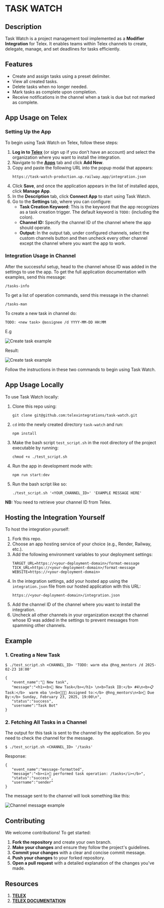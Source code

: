 # TASK WATCH

## Description
Task Watch is a project management tool implemented as a **Modifier Integration** for Telex. It enables teams within Telex channels to create, delegate, manage, and set deadlines for tasks efficiently.

## Features
- Create and assign tasks using a preset delimiter.
- View all created tasks.
- Delete tasks when no longer needed.
- Mark tasks as complete upon completion.
- Receive notifications in the channel when a task is due but not marked as complete.

## App Usage on Telex
### Setting Up the App
To begin using Task Watch on Telex, follow these steps:

1. **Log in to [Telex](https://telex.im/)** (or sign up if you don’t have an account) and select the organization where you want to install the integration.
2. Navigate to the **[Apps](https://telex.im/dashboard/applications)** tab and click **Add New**.
3. Copy and paste the following URL into the popup modal that appears:
   ```
   https://task-watch-production.up.railway.app/integration.json
   ```
4. Click **Save**, and once the application appears in the list of installed apps, click **Manage App**.
5. In the **Description** tab, click **Connect App** to start using Task Watch.
6. Go to the **Settings** tab, where you can configure:
   - **Task Creation Keyword:** This is the keyword that the app recognizes as a task creation trigger. The default keyword is `TODO:` (including the colon).
   - **Channel ID:** Specify the channel ID of the channel where the app should operate.
   - **Output:** In the output tab, under configured channels, select the custom channels button and then uncheck every other channel except the channel where you want the app to work.

### Integration Usage in Channel
After the successful setup, head to the channel whose ID was added in the settings to use the app.
To get the full application documentation with examples, send this message:
```
/tasks-info
```

To get a list of operation commands, send this message in the channel:
```
/tasks-man
```

To create a new task in channel do:
```
TODO: <new task> @assignee /d YYYY-MM-DD HH:MM
```
E.g

![Create task example](https://i.ibb.co/rR5XhqBw/Screenshot-from-2025-02-23-22-18-21.png)


Result:

![Create task example](https://i.ibb.co/bMJ5cSdv/Screenshot-from-2025-02-23-22-15-15.png)

Follow the instructions in these two commands to begin using Task Watch.

## App Usage Locally
To use Task Watch locally:

1. Clone this repo using:
   ```
   git clone git@github.com:telexintegrations/task-watch.git
   ```
2. `cd` into the newly created directory `task-watch` and run: 
   ```
   npm install
   ```
3. Make the bash script `test_script.sh` in the root directory of the project executable by running:
   ```
   chmod +x ./test_script.sh
   ```
4. Run the app in development mode with:
   ```
   npm run start:dev
   ```
5. Run the bash script like so:
   ```
   ./test_script.sh '<YOUR_CHANNEL_ID>' 'EXAMPLE MESSAGE HERE'
   ```

**NB:** You need to retrieve your channel ID from Telex.

## Hosting the Integration Yourself
To host the integration yourself:

1. Fork this repo.
2. Choose an app hosting service of your choice (e.g., Render, Railway, etc.).
3. Add the following environment variables to your deployment settings:
   ```
   TARGET_URL=https://<your-deployment-domain>/format-message
   TICK_URL=https://<your-deployment-domain>/format-message
   WEBSITE=https://<your-deployment-domain>
   ```
4. In the integration settings, add your hosted app using the `integration.json` file from our hosted application with this URL:
   ```
   https://<your-deployment-domain>/integration.json
   ```
5. Add the channel ID of the channel where you want to install the integration.
6. Uncheck all other channels in your organization except the channel whose ID was added in the settings to prevent messages from spamming other channels.

## Example
### 1. Creating a New Task
```
$ ./test_script.sh <CHANNEL_ID> 'TODO: warm eba @hng_mentors /d 2025-02-23 18:00'

{
   "event_name":"🎯 New task",
   "message":"<h1><b>🎯 New Task</b></h1> \n<b>Task ID:</b> #4\n<b>📋Task:</b>  warm eba \n<b>👨🏻‍💻 Assigned to:</b> @hng_mentors\n<b>📅 Due By:</b> Sunday, February 23, 2025, 19:00\n",
   "status":"success",
   "username":"Task Bot"
}
```

### 2. Fetching All Tasks in a Channel
The output for this task is sent to the channel by the application. So you need to check the channel for the message.
```
$ ./test_script.sh <CHANNEL_ID> '/tasks'
```

Response:
```
{
   "event_name":"message-formatted",
   "message":"<b><i>🎯 performed task operation: /tasks</i></b>",
   "status":"success",
   "username":"sender"
}
```

The message sent to the channel will look something like this:

![Channel message example](https://i.ibb.co/jv2XJt6F/Screenshot-from-2025-02-23-18-00-31.png)

## Contributing
We welcome contributions! To get started:

1. **Fork the repository** and create your own branch.
2. **Make your changes** and ensure they follow the project's guidelines.
3. **Commit your changes** with a clear and concise commit message.
4. **Push your changes** to your forked repository.
5. **Open a pull request** with a detailed explanation of the changes you've made.

## Resources
1. **[TELEX](https://telex.im/)**
2. **[TELEX DOCUMENTATION](https://docs.telex.im/docs/intro)**
